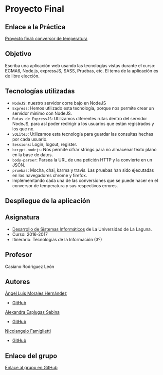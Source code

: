 # Proyecto Final

## Enlace a la Práctica
[Proyecto final: conversor de temperatura](https://casianorodriguezleon.gitbooks.io/ull-esit-1617/content/proyectos/dsi/)

## Objetivo

Escriba una aplicación web usando las tecnologías vistas durante el curso: 
ECMA6, Node.js, expressJS, SASS, Pruebas, etc. El tema de la aplicación es de libre elección.

## Tecnologías utilizadas
* `NodeJS`: nuestro servidor corre bajo en NodeJS
* `Express`: Hemos utilizado esta tecnología, porque nos permite crear un servidor mínimo con NodeJS.
* `Rutas de ExpressJS`: Utilizamos diferentes rutas dentro del servidor NodeJS, para así poder redirigir a los usuarios que están registrados y los que no.
* `SQLite3`: Utilizamos esta tecnología para guardar las consultas hechas por cada usuario.
* `Sessions`: Login, logout, register.
* `bcrypt-nodejs`: Nos permite cifrar strings para no almacenar texto plano en la base de datos.
* `body-parser`: Parsea la URL de una petición HTTP y la convierte en un JSON.
* `pruebas`: Mocha, chai, karma y travis. Las pruebas han sido ejecutadas en los navegadores chrome y firefox.
* Implememtando cada una de las conversiones que se puede hacer en el conversor de temperatura y sus respectivos errores.

## Despliegue de la aplicación

## Asignatura
* [Desarrollo de Sistemas Informáticos](https://campusvirtual.ull.es/1617/course/view.php?id=1136) de La Universidad de La Laguna.
* Curso: 2016-2017
* Itinerario: Tecnologías de la Información \(3º\)

## Profesor
Casiano Rodríguez León

## Autores
[Ángel Luis Morales Hernández](https://alu0100888157.github.io)
* [GitHub](https://github.com/alu0100888157)

[Alexandra Esplugas Sabina](https://alu0100762006.github.io)
* [GitHub](https://github.com/alu0100762006)

[Nicolangelo Famiglietti](https://alu0100912005.github.io)
* [GitHub](https://github.com/alu0100912005)

## Enlace del grupo
[Enlace al grupo en GitHub](https://github.com/ULL-ESIT-DSI-1617/proyecto-dsi-alexandra-angel-nicolangelo-35l2)

